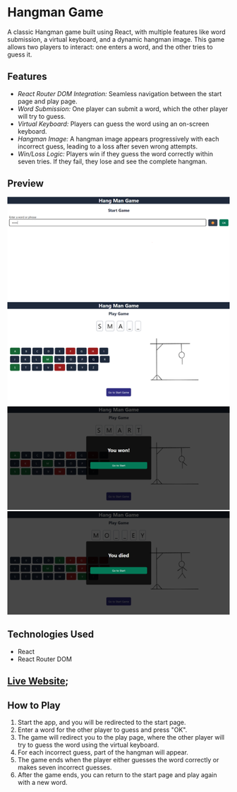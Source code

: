 # Hangman Game

A classic Hangman game built using React, with multiple features like word submission, a virtual keyboard, and a dynamic hangman image. This game allows two players to interact: one enters a word, and the other tries to guess it.

## Features

- *React Router DOM Integration:* Seamless navigation between the start page and play page.
- *Word Submission:* One player can submit a word, which the other player will try to guess.
- *Virtual Keyboard:* Players can guess the word using an on-screen keyboard.
- *Hangman Image:* A hangman image appears progressively with each incorrect guess, leading to a loss after seven wrong attempts.
- *Win/Loss Logic:* Players win if they guess the word correctly within seven tries. If they fail, they lose and see the complete hangman.

## Preview
<img src="./public/hangman1.png"/>
<img src="./public/hangman2.png"/>
<img src="./public/hangman3.png"/>
<img src="./public/hangman4.png"/>

## Technologies Used

- React
- React Router DOM

## [Live Website](https://hangman-manikmaity.netlify.app/start);



## How to Play

1. Start the app, and you will be redirected to the start page.
2. Enter a word for the other player to guess and press "OK".
3. The game will redirect you to the play page, where the other player will try to guess the word using the virtual keyboard.
4. For each incorrect guess, part of the hangman will appear.
5. The game ends when the player either guesses the word correctly or makes seven incorrect guesses.
6. After the game ends, you can return to the start page and play again with a new word.




